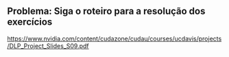 ## Problema: Siga o roteiro para a resolução dos exercícios 
https://www.nvidia.com/content/cudazone/cudau/courses/ucdavis/projects/DLP_Project_Slides_S09.pdf


